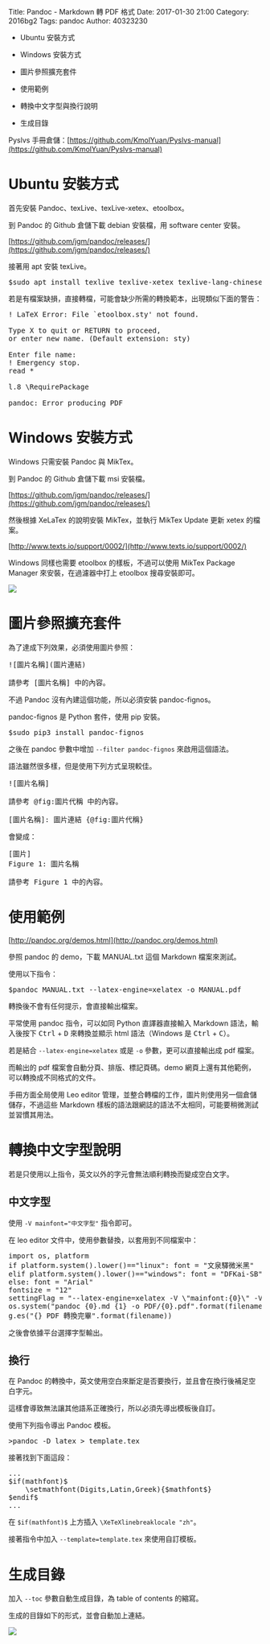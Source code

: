 Title: Pandoc - Markdown 轉 PDF 格式
Date: 2017-01-30 21:00
Category: 2016bg2
Tags: pandoc
Author: 40323230

* Ubuntu 安裝方式

* Windows 安裝方式

* 圖片參照擴充套件

* 使用範例

* 轉換中文字型與換行說明

* 生成目錄

Pyslvs 手冊倉儲：[https://github.com/KmolYuan/Pyslvs-manual](https://github.com/KmolYuan/Pyslvs-manual)

<!-- PELICAN_END_SUMMARY -->

Ubuntu 安裝方式
===

首先安裝 Pandoc、texLive、texLive-xetex、etoolbox。

到 Pandoc 的 Github 倉儲下載 debian 安裝檔，用 software center 安裝。

[https://github.com/jgm/pandoc/releases/](https://github.com/jgm/pandoc/releases/)

接著用 apt 安裝 texLive。

<pre>
$sudo apt install texlive texlive-xetex texlive-lang-chinese etoolbox
</pre>

若是有檔案缺損，直接轉檔，可能會缺少所需的轉換範本，出現類似下面的警告：  

<pre>
! LaTeX Error: File `etoolbox.sty' not found.

Type X to quit or RETURN to proceed,
or enter new name. (Default extension: sty)

Enter file name:
! Emergency stop.
read *

l.8 \RequirePackage

pandoc: Error producing PDF
</pre>

Windows 安裝方式
===

Windows 只需安裝 Pandoc 與 MikTex。

到 Pandoc 的 Github 倉儲下載 msi 安裝檔。

[https://github.com/jgm/pandoc/releases/](https://github.com/jgm/pandoc/releases/)

然後根據 XeLaTex 的說明安裝 MikTex，並執行 MikTex Update 更新 xetex 的檔案。

[http://www.texts.io/support/0002/](http://www.texts.io/support/0002/)

Windows 同樣也需要 etoolbox 的樣板，不過可以使用 MikTex Package Manager 來安裝，在過濾器中打上 etoolbox 搜尋安裝即可。

![](https://raw.githubusercontent.com/coursemdetw/project_site_files/gh-pages/files/2016spring/g2/Python_solvespace/0121_01.jpg)

圖片參照擴充套件
===

為了達成下列效果，必須使用圖片參照：

<pre>
![圖片名稱](圖片連結)

請參考 [圖片名稱] 中的內容。
</pre>

不過 Pandoc 沒有內建這個功能，所以必須安裝 pandoc-fignos。

pandoc-fignos 是 Python 套件，使用 pip 安裝。

<pre>
$sudo pip3 install pandoc-fignos
</pre>

之後在 pandoc 參數中增加 `--filter pandoc-fignos` 來啟用這個語法。

語法雖然很多樣，但是使用下列方式呈現較佳。

<pre>
![圖片名稱]

請參考 @fig:圖片代稱 中的內容。

[圖片名稱]: 圖片連結 {@fig:圖片代稱}
</pre>

會變成：

<pre>
[圖片]
Figure 1: 圖片名稱

請參考 Figure 1 中的內容。
</pre>

使用範例
===

[http://pandoc.org/demos.html](http://pandoc.org/demos.html)

參照 pandoc 的 demo，下載 MANUAL.txt 這個 Markdown 檔案來測試。

使用以下指令：

<pre>
$pandoc MANUAL.txt --latex-engine=xelatex -o MANUAL.pdf
</pre>

轉換後不會有任何提示，會直接輸出檔案。

平常使用 pandoc 指令，可以如同 Python 直譯器直接輸入 Markdown 語法，輸入後按下 <kbd>Ctrl</kbd> + <kbd>D</kbd> 來轉換並顯示 html 語法（Windows 是 <kbd>Ctrl</kbd> + <kbd>C</kbd>）。

若是結合 `--latex-engine=xelatex` 或是 `-o` 參數，更可以直接輸出成 pdf 檔案。

而輸出的 pdf 檔案會自動分頁、排版、標記頁碼。demo 網頁上還有其他範例，可以轉換成不同格式的文件。

手冊方面全局使用 Leo editor 管理，並整合轉檔的工作，圖片則使用另一個倉儲儲存，不過這些 Markdown 樣板的語法跟網誌的語法不太相同，可能要稍微測試並習慣其用法。

轉換中文字型說明
===

若是只使用以上指令，英文以外的字元會無法順利轉換而變成空白文字。

中文字型
---

使用 `-V mainfont="中文字型"` 指令即可。

在 leo editor 文件中，使用參數替換，以套用到不同檔案中：

<pre class="brush: python">
import os, platform
if platform.system().lower()=="linux": font = "文泉驛微米黑"
elif platform.system().lower()=="windows": font = "DFKai-SB"
else: font = "Arial"
fontsize = "12"
settingFlag = "--latex-engine=xelatex -V \"mainfont:{0}\" -V fontsize={1}pt".format(font, fontsize)
os.system("pandoc {0}.md {1} -o PDF/{0}.pdf".format(filename, settingFlag))
g.es("{} PDF 轉換完畢".format(filename))
</pre>

之後會依據平台選擇字型輸出。

換行
---

在 Pandoc 的轉換中，英文使用空白來斷定是否要換行，並且會在換行後補足空白字元。

這樣會導致無法讓其他語系正確換行，所以必須先導出模板後自訂。

使用下列指令導出 Pandoc 模板。

<pre>
>pandoc -D latex > template.tex
</pre>

接著找到下面這段：

<pre>
...
$if(mathfont)$
    \setmathfont(Digits,Latin,Greek){$mathfont$}
$endif$
...
</pre>

在 `$if(mathfont)$` 上方插入 `\XeTeXlinebreaklocale "zh"`。

接著指令中加入 `--template=template.tex` 來使用自訂模板。

生成目錄
===

加入 `--toc` 參數自動生成目錄，為 table of contents 的縮寫。

生成的目錄如下的形式，並會自動加上連結。

![](https://raw.githubusercontent.com/coursemdetw/project_site_files/gh-pages/files/2016spring/g2/Python_solvespace/0121_02.png)
